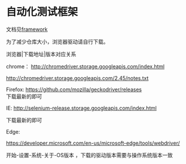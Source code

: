 # 自动化测试框架
文档见[framework](https://github.com/chrishshare/frameworkdocs)

为了减少仓库大小，浏览器驱动请自行下载。


浏览器|下载地址|版本对应关系

chrome： 
http://chromedriver.storage.googleapis.com/index.html  

http://chromedriver.storage.googleapis.com/2.45/notes.txt  


Firefox: 
https://github.com/mozilla/geckodriver/releases  
下载最新的即可  

IE: 
http://selenium-release.storage.googleapis.com/index.html

下载最新的即可

Edge:

https://developer.microsoft.com/en-us/microsoft-edge/tools/webdriver/

开始-设置-系统-关于-OS版本 ，下载的驱动版本需要与操作系统版本一致
